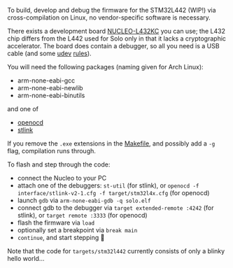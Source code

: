 To build, develop and debug the firmware for the STM32L442 (WIP!) via cross-compilation on Linux, no vendor-specific software is necessary.

There exists a development board [NUCLEO-L432KC](https://www.st.com/en/evaluation-tools/nucleo-l432kc.html) you can use; the L432 chip differs from the L442 used for Solo only in that it lacks a cryptographic accelerator. The board does contain a debugger, so all you need is a USB cable (and some [udev](/udev) [rules](https://rust-embedded.github.io/book/intro/install/linux.html#udev-rules)).

You will need the following packages (naming given for Arch Linux):

- arm-none-eabi-gcc
- arm-none-eabi-newlib
- arm-none-eabi-binutils

and one of

- [openocd](http://openocd.org)
- [stlink](https://github.com/texane/stlink)

If you remove the `.exe` extensions in the [Makefile](https://github.com/SoloKeysSec/solo/blob/master/targets/stm32l442/Makefile), and possibly add a `-g` flag, compilation runs through.

To flash and step through the code:

* connect the Nucleo to your PC
* attach one of the debuggers: `st-util` (for stlink), or `openocd -f interface/stlink-v2-1.cfg -f target/stm32l4x.cfg` (for openocd)
* launch `gdb` via `arm-none-eabi-gdb -q solo.elf`
* connect gdb to the debugger via `target extended-remote :4242` (for stlink), or `target remote :3333` (for openocd)
* flash the firmware via `load`
* optionally set a breakpoint via `break main`
* `continue`, and start stepping 🙌

Note that the code for `targets/stm32l442` currently consists of only a blinky hello world...
